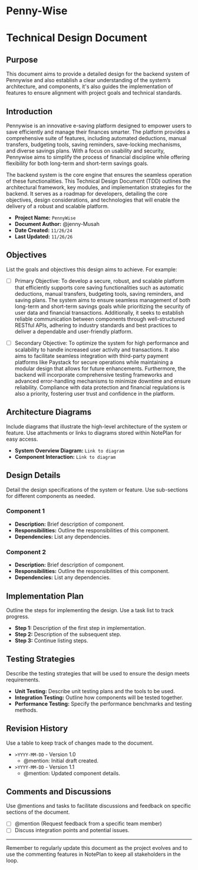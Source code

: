 # Penny-Wise
# Technical Design Document

## Purpose
This document aims to provide a detailed design for the backend system of  Pennywise and also establish a clear understanding of the system’s architecture, and components, it's also guides the implementation of features to ensure alignment with project goals and technical standards.

## Introduction
Pennywise is an innovative e-saving platform designed to empower users to save efficiently and manage their finances smarter. The platform provides a comprehensive suite of features, including automated deductions, manual transfers, budgeting tools, saving reminders, save-locking mechanisms, and diverse savings plans. With a focus on usability and security, Pennywise aims to simplify the process of financial discipline while offering flexibility for both long-term and short-term savings goals.

The backend system is the core engine that ensures the seamless operation of these functionalities. This Technical Design Document (TDD) outlines the architectural framework, key modules, and implementation strategies for the backend. It serves as a roadmap for developers, detailing the core objectives, design considerations, and technologies that will enable the delivery of a robust and scalable platform.

- **Project Name:** `PennyWise`
- **Document Author:** @jenny-Musah
- **Date Created:** `11/26/24`
- **Last Updated:** `11/26/26`



## Objectives
List the goals and objectives this design aims to achieve. For example:

- [ ] Primary Objective: To develop a secure, robust, and scalable platform that efficiently supports core saving functionalities such as automatic deductions, manual transfers, budgeting tools, saving reminders, and saving plans. The system aims to ensure seamless management of both long-term and short-term savings goals while prioritizing the security of user data and financial transactions. Additionally, it seeks to establish reliable communication between components through well-structured RESTful APIs, adhering to industry standards and best practices to deliver a dependable and user-friendly platform.

- [ ] Secondary Objective: To optimize the system for high performance and scalability to handle increased user activity and transactions. It also aims to facilitate seamless integration with third-party payment platforms like Paystack for secure operations while maintaining a modular design that allows for future enhancements. Furthermore, the backend will incorporate comprehensive testing frameworks and advanced error-handling mechanisms to minimize downtime and ensure reliability. Compliance with data protection and financial regulations is also a priority, fostering user trust and confidence in the platform.

## Architecture Diagrams
Include diagrams that illustrate the high-level architecture of the system or feature. Use attachments or links to diagrams stored within NotePlan for easy access.

- **System Overview Diagram:** `Link to diagram`
- **Component Interaction:** `Link to diagram`

## Design Details
Detail the design specifications of the system or feature. Use sub-sections for different components as needed.

### Component 1
- **Description:** Brief description of component.
- **Responsibilities:** Outline the responsibilities of this component.
- **Dependencies:** List any dependencies.

### Component 2
- **Description:** Brief description of component.
- **Responsibilities:** Outline the responsibilities of this component.
- **Dependencies:** List any dependencies.

## Implementation Plan
Outline the steps for implementing the design. Use a task list to track progress.
* **Step 1:** Description of the first step in implementation.
* **Step 2:** Description of the subsequent step.
* **Step 3:** Continue listing steps.

## Testing Strategies
Describe the testing strategies that will be used to ensure the design meets requirements.

- **Unit Testing:** Describe unit testing plans and the tools to be used.
- **Integration Testing:** Outline how components will be tested together.
- **Performance Testing:** Specify the performance benchmarks and testing methods.

## Revision History
Use a table to keep track of changes made to the document.
- `>YYYY-MM-DD` - Version 1.0
	- @mention: Initial draft created.
- `>YYYY-MM-DD` - Version 1.1 
	- @mention: Updated component details.

## Comments and Discussions
Use @mentions and tasks to facilitate discussions and feedback on specific sections of the document.

- [ ] @mention (Request feedback from a specific team member)
- [ ] Discuss integration points and potential issues.

---

Remember to regularly update this document as the project evolves and to use the commenting features in NotePlan to keep all stakeholders in the loop.
